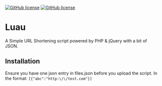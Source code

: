 [![GitHub license](https://img.shields.io/badge/license-AGPL-blue.svg)](https://raw.githubusercontent.com/luqmanyasin/Luau/master/LICENSE) [![GitHub license](https://img.shields.io/badge/Dynasty-Decapitated-blue.svg)](https://raw.githubusercontent.com/luqmanyasin/Luau/master/LICENSE)
# Luau
A Simple URL Shortening script powered by PHP & jQuery with a bit of JSON.

## Installation
Ensure you have one json entry in files.json before you upload the script. 
In the format: `[{"abc":"http:\/\/test.com"}]`

